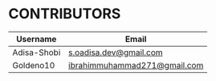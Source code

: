 # CONTRIBUTORS
| Username | Email |
|----------|-------|
| Adisa-Shobi | s.oadisa.dev@gmail.com |
| Goldeno10 | ibrahimmuhammad271@gmail.com |

